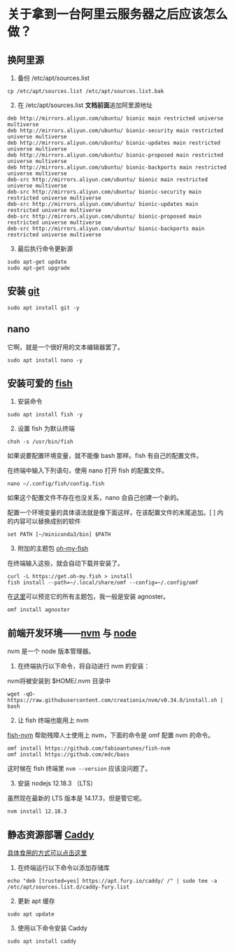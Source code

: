 # 关于拿到一台阿里云服务器之后应该怎么做？

## 换阿里源

1. 备份 /etc/apt/sources.list

```shell
cp /etc/apt/sources.list /etc/apt/sources.list.bak
```

2. 在 /etc/apt/sources.list **文档前面**追加阿里源地址

```shell
deb http://mirrors.aliyun.com/ubuntu/ bionic main restricted universe multiverse
deb http://mirrors.aliyun.com/ubuntu/ bionic-security main restricted universe multiverse
deb http://mirrors.aliyun.com/ubuntu/ bionic-updates main restricted universe multiverse
deb http://mirrors.aliyun.com/ubuntu/ bionic-proposed main restricted universe multiverse
deb http://mirrors.aliyun.com/ubuntu/ bionic-backports main restricted universe multiverse
deb-src http://mirrors.aliyun.com/ubuntu/ bionic main restricted universe multiverse
deb-src http://mirrors.aliyun.com/ubuntu/ bionic-security main restricted universe multiverse
deb-src http://mirrors.aliyun.com/ubuntu/ bionic-updates main restricted universe multiverse
deb-src http://mirrors.aliyun.com/ubuntu/ bionic-proposed main restricted universe multiverse
deb-src http://mirrors.aliyun.com/ubuntu/ bionic-backports main restricted universe multiverse
```

3. 最后执行命令更新源

```shell
sudo apt-get update
sudo apt-get upgrade
```

## 安装 [git](https://github.com/git/git)

```shell
sudo apt install git -y
```

## nano

它啊，就是一个很好用的文本编辑器罢了。

```shell
sudo apt install nano -y 
```

## 安装可爱的 [fish](https://github.com/fish-shell/fish-shell)

1. 安装命令

```shell
sudo apt install fish -y
```

2. 设置 fish 为默认终端

```shell
chsh -s /usr/bin/fish
```

如果说要配置环境变量，就不能像 bash 那样。fish 有自己的配置文件。

在终端中输入下列语句，使用 nano 打开 fish 的配置文件。

```shell
nano ~/.config/fish/config.fish
```

如果这个配置文件不存在也没关系，nano 会自己创建一个新的。

配置一个环境变量的具体语法就是像下面这样，在该配置文件的末尾追加。[ ] 内的内容可以替换成别的软件

```shell
set PATH [~/miniconda3/bin] $PATH
```

3. 附加的主题包 [oh-my-fish](https://github.com/oh-my-fish/oh-my-fish)

在终端输入这些，就会自动下载并安装了。

```shell
curl -L https://get.oh-my.fish > install
fish install --path=~/.local/share/omf --config=~/.config/omf
```

在[这里](https://github.com/oh-my-fish/oh-my-fish/blob/master/docs/Themes.md)可以预览它的所有主题包，我一般是安装 agnoster。

```shell
omf install agnoster
```

## 前端开发环境——[nvm](https://github.com/creationix/nvm) 与 [node](https://github.com/nodejs/node)

nvm 是一个 node 版本管理器。

1. 在终端执行以下命令，将自动进行 nvm 的安装：

nvm将被安装到 $HOME/.nvm 目录中

```shell
wget -qO- https://raw.githubusercontent.com/creationix/nvm/v0.34.0/install.sh | bash
```

2. 让 fish 终端也能用上 nvm

[fish-nvm](https://github.com/FabioAntunes/fish-nvm) 帮助残障人士使用上 nvm，下面的命令是 omf 配置 nvm 的命令。

```shell
omf install https://github.com/fabioantunes/fish-nvm
omf install https://github.com/edc/bass
```

这时候在 fish 终端里 `nvm --version` 应该没问题了。

3. 安装 nodejs 12.18.3 （LTS）

虽然现在最新的 LTS 版本是 14.17.3，但是管它呢。

```shell
nvm install 12.18.3
```

## 静态资源部署 [Caddy](https://github.com/caddyserver/caddy)

[具体食用的方式可以点击这里](/linux/2.caddy.md)

1. 在终端运行以下命令以添加存储库

```shell
echo "deb [trusted=yes] https://apt.fury.io/caddy/ /" | sudo tee -a /etc/apt/sources.list.d/caddy-fury.list
```

2. 更新 apt 缓存

```shell
sudo apt update
```

3. 使用以下命令安装 Caddy

```shell
sudo apt install caddy
```